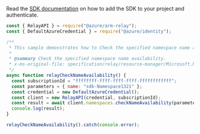 Read the [SDK documentation](https://github.com/Azure/azure-sdk-for-js/blob/%40azure%2Farm-relay_3.0.1/sdk/relay/arm-relay/README.md) on how to add the SDK to your project and authenticate.

```javascript
const { RelayAPI } = require("@azure/arm-relay");
const { DefaultAzureCredential } = require("@azure/identity");

/**
 * This sample demonstrates how to Check the specified namespace name availability.
 *
 * @summary Check the specified namespace name availability.
 * x-ms-original-file: specification/relay/resource-manager/Microsoft.Relay/stable/2017-04-01/examples/NameSpaces/RelayNameSpaceCheckNameAvailability.json
 */
async function relayCheckNameAvailability() {
  const subscriptionId = "ffffffff-ffff-ffff-ffff-ffffffffffff";
  const parameters = { name: "sdk-Namespace1321" };
  const credential = new DefaultAzureCredential();
  const client = new RelayAPI(credential, subscriptionId);
  const result = await client.namespaces.checkNameAvailability(parameters);
  console.log(result);
}

relayCheckNameAvailability().catch(console.error);
```
